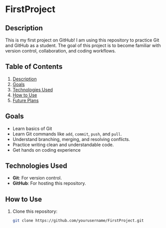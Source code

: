 # FirstProject

## Description
This is my first project on GitHub! I am using this repository to practice Git and GitHub as a student. The goal of this project is to become familiar with version control, collaboration, and coding workflows.

## Table of Contents
1. [Description](#description)
2. [Goals](#goals)
3. [Technologies Used](#technologies-used)
4. [How to Use](#how-to-use)
5. [Future Plans](#future-plans)

## Goals
- Learn basics of Git
- Learn Git commands like `add`, `commit`, `push`, and `pull`.
- Understand branching, merging, and resolving conflicts.
- Practice writing clean and understandable code.
- Get hands on coding experience

## Technologies Used
- **Git**: For version control.
- **GitHub**: For hosting this repository.

## How to Use
1. Clone this repository:
   ```bash
   git clone https://github.com/yourusername/FirstProject.git
